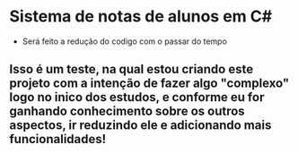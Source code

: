 # Sistema de notas de alunos em C#

- Será feito a redução do codigo com o passar do tempo

## Isso é um teste, na qual estou criando este projeto com a intenção de fazer algo "complexo" logo no inico dos estudos, e conforme eu for ganhando conhecimento sobre os outros aspectos, ir reduzindo ele e adicionando mais funcionalidades!
